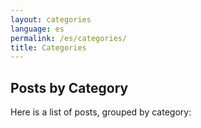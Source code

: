 ```yaml
---
layout: categories
language: es
permalink: /es/categories/
title: Categories
---
```

## Posts by Category
Here is a list of posts, grouped by category:
